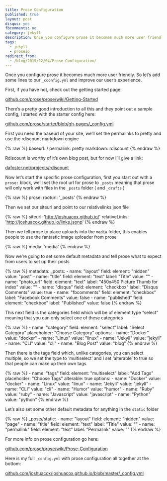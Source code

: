 ```yaml
---
title: Prose Configuration
published: true
layout: post
disqus: yes
fbcomments: no
category: jekyll
description: Once you configure prose it becomes much more user friendly.
tags: 
  - jekyll
  - proseio
redirect_from:
  - /blog/2015/12/04/Prose-Configuration/
---
```


Once you configure prose it becomes much more user friendly.  So let’s add some lines to our `_coonfig.yml` and improve our user’s experience.

First, if you have not, check out the getting started page:

[github.com/prose/prose/wiki/Getting-Started](https://github.com/prose/prose/wiki/Getting-Started)

There’s a pretty good introduction to all this and they point out a sample config, I started with the starter config here:

[github.com/prose/starter/blob/gh-pages/_config.yml](https://github.com/prose/starter/blob/gh-pages/_config.yml)


First you need the baseurl of your site, we’ll set the permalinks to pretty and use the rdiscount markdown engine

{% raw  %}
      baseurl: /
      permalink: pretty
      markdown: rdiscount
{% endraw  %}

Rdiscount is worthy of it’s own blog post, but for now I’ll give a link:

[dafoster.net/projects/rdiscount](http://dafoster.net/projects/rdiscount/)

Now let’s start the specific prose configuration, first you start out with a `prose:` block, we’ll set the root url for prose to `_posts` meaning that prose will only work with files in the `_posts` folder ( and `_drafts` )

{% raw  %}
    prose:
      rooturl: '_posts'
{% endraw  %}

Then we set our siteurl and point to our relativelinks json file

{% raw  %}
      siteurl: 'http://joshuacox.github.io/'
      relativeLinks: 'http://joshuacox.github.io/links.jsonp'
{% endraw  %}

Then we tell prose to place uploads into the `media` folder, this enables people to use the fantastic image uploader from prose

{% raw  %}
      media: 'media'
{% endraw  %}

Now we’re going to set some default metadata and tell prose what to expect from users to set up their  posts

{% raw  %}
    metadata:
      _posts:
        - name: "layout"
          field:
            element: "hidden"
            value: "post"
        - name: "title"
          field:
            element: "text"
            label: "Title"
            value: ""
        - name: "photo_url"
          field:
            element: "text"
            label: "450x450 Picture Thumb for index"
            value: ""
        - name: "disqus"
          field:
            element: "checkbox"
            label: "Disqus Comments"
            value: true
        - name: "fbcomments"
          field:
            element: "checkbox"
            label: "Facebook Comments"
            value: false
        - name: "published"
          field:
            element: "checkbox"
            label: "Published"
            value: false
{% endraw  %}

This next field is the categories field which will be of element type “select” meaning that you can only select one of these categories

{% raw  %}
        - name: "category"
          field:
            element: "select"
            label: "Select Category"
            placeholder: "Choose Category"
            options:
              - name: "Docker"
                value: "docker"
              - name: "Linux"
                value: "linux"
              - name: "Jekyll"
                value: "jekyll"
              - name: "CLI"
                value: "cli"
              - name: "Blog Post"
                value: "blog"
{% endraw  %}

Then there is the tags field which, unlike categories, you can select multiple, so we set the type to ‘multiselect’ and I set ‘alterable’ to true so that people can make up their own tags

{% raw  %}
        - name: "tags"
          field:
            element: "multiselect"
            label: "Add Tags"
            placeholder: "Choose Tags"
            alterable: true
            options:
              - name: "Docker"
                value: "docker"
              - name: "Linux"
                value: "linux"
              - name: "Jekyll"
                value: "jekyll"
              - name: "CLI"
                value: "cli"
              - name: "Humor"
                value: "humor"
              - name: "Ruby"
                value: "ruby"
              - name: "Javascript"
                value: "javascript"
              - name: "Python"
                value: "python"
{% endraw  %}

Let’s also set some other default metadata for anything in the `static` folder

{% raw  %}
      _posts/static:
        - name: "layout"
          field:
            element: "hidden"
            value: "page"
        - name: "title"
          field:
            element: "text"
            label: "Title"
            value: ""
        - name: "permalink"
          field:
            element: "text"
            label: "Permalink"
            value: ""
{% endraw  %}

For more info on prose configuration go here:

[github.com/prose/prose/wiki/Prose-Configuration](https://github.com/prose/prose/wiki/Prose-Configuration)

Here is my full `_config.yml` with  prose configuration all together at the bottom:

[github.com/joshuacox/joshuacox.github.io/blob/master/_config.yml](https://github.com/joshuacox/joshuacox.github.io/blob/master/_config.yml)
